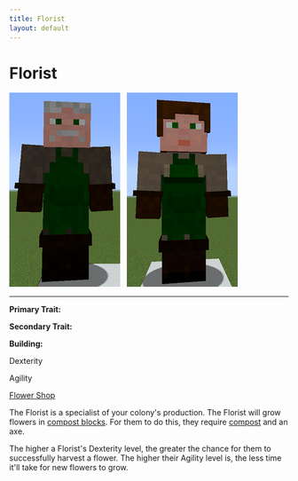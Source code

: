 ```yaml
---
title: Florist
layout: default
---
```

# Florist

<div class="infobox box text-center">
<img src="../../assets/images/workers/florist_m.png" alt="Florist Male" />&nbsp;&nbsp;&nbsp;<img src="../../assets/images/workers/florist_f.png" alt="Florist Female" />
<hr />
  <div class="row section-text text-left">
    <div class="col">
      <p><strong>Primary Trait:</strong></p>
      <p><strong>Secondary Trait:</strong></p>
      <p><strong>Building:</strong></p>
    </div>
    <div class="col">
      <p class="traitp">Dexterity</p>
      <p class="traits">Agility</p>
      <p><a href="../buildings/flowershop">Flower Shop</a></p>
    </div>
  </div>
</div>

The Florist is a specialist of your colony's production. The Florist will grow flowers in [compost blocks](../../source/items/compost). For them to do this, they require [compost](../../source/items/compost) and an axe.

The higher a Florist's Dexterity level, the greater the chance for them to successfully harvest a flower. The higher their Agility level is, the less time it'll take for new flowers to grow.

